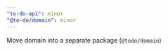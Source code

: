 ```yaml
---
"to-do-api": minor
"@to-do/domain": minor
---
```


Move domain into a separate package (`@todo/domain`)

